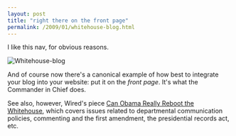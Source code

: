 ```yaml
---
layout: post
title: "right there on the front page"
permalink: /2009/01/whitehouse-blog.html
---
```


<p>I like this nav, for obvious reasons.</p>

<p><img alt="Whitehouse-blog" border="0" class="at-xid-6a00d8341c4f5f53ef010536dea351970b " src="http://sippey.typepad.com/.a/6a00d8341c4f5f53ef010536dea351970b-800wi" title="Whitehouse-blog" /></p>

<p>And of course now there&#39;s a canonical example of how best to integrate your blog into your website: put it on the <em>front page</em>. It&#39;s what the Commander in Chief does.</p>

<p>See also, however, Wired&#39;s piece <a href="http://www.wired.com/politics/onlinerights/magazine/17-02/ff_obama?currentPage=all">Can Obama Really Reboot the Whitehouse</a>, which covers issues related to departmental communication policies, commenting and the first amendment, the presidential records act, etc.</p>


